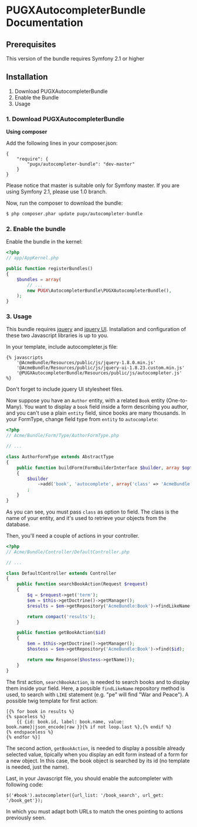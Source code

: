 PUGXAutocompleterBundle Documentation
=====================================

## Prerequisites

This version of the bundle requires Symfony 2.1 or higher

## Installation

1. Download PUGXAutocompleterBundle
2. Enable the Bundle
3. Usage

### 1. Download PUGXAutocompleterBundle

**Using composer**

Add the following lines in your composer.json:

```
{
    "require": {
        "pugx/autocompleter-bundle": "dev-master"
    }
}

```

Please notice that master is suitable only for Symfony master.
If you are using Symfony 2.1, please use 1.0 branch.

Now, run the composer to download the bundle:

``` bash
$ php composer.phar update pugx/autocompleter-bundle
```

### 2. Enable the bundle

Enable the bundle in the kernel:

``` php
<?php
// app/AppKernel.php

public function registerBundles()
{
    $bundles = array(
        // ...
        new PUGX\AutocompleterBundle\PUGXAutocompleterBundle(),
    );
}
```

### 3. Usage

This bundle requires [jquery](http://jquery.com/) and [jquery UI](http://jqueryui.com/).
Installation and configuration of these two Javascript libraries is up to you.

In your template, include autocompleter.js file:

```
{% javascripts
    '@AcmeBundle/Resources/public/js/jquery-1.8.0.min.js'
    '@AcmeBundle/Resources/public/js/jquery-ui-1.8.23.custom.min.js'
    '@PUGXAutocompleterBundle/Resources/public/js/autocompleter.js'
%}
```

Don't forget to include jquery UI stylesheet files.

Now suppose you have an ``Author`` entity, with a related ``Book`` entity (One-to-Many).
You want to display a ``book`` field inside a form describing you author, and you can't
use a plain ``entity`` field, since books are many thousands.
In your FormType, change field type from ``entity`` to ``autocomplete``:

``` php
<?php
// Acme/Bundle/Form/Type/AuthorFormType.php

// ...

class AuthorFormType extends AbstractType
{
    public function buildForm(FormBuilderInterface $builder, array $options)
    {
        $builder
            ->add('book', 'autocomplete', array('class' => 'AcmeBundle:Book'))
        ;
    }
}
```

As you can see, you must pass ``class`` as option to field. The class is the name of
your entity, and it's used to retrieve your objects from the database.

Then, you'll need a couple of actions in your controller.

``` php
<?php
// Acme/Bundle/Controller/DefaultController.php

// ...

class DefaultController extends Controller
{
    public function searchBookAction(Request $request)
    {
        $q = $request->get('term');
        $em = $this->getDoctrine()->getManager();
        $results = $em->getRepository('AcmeBundle:Book')->findLikeName($q);

        return compact('results');
    }

    public function getBookAction($id)
    {
        $em = $this->getDoctrine()->getManager();
        $hostess = $em->getRepository('AcmeBundle:Book')->find($id);

        return new Response($hostess->getName());
    }
}
```

The first action, ``searchBookAction``, is needed to search books and to display them
inside your field. Here, a possible ``findLikeName`` repository method is used, to
search with ``LIKE`` statement (e.g. "pe" will find "War and Peace").
A possible twig template for first action:

```
[{% for book in results %}
{% spaceless %}
    {{ {id: book.id, label: book.name, value: book.name}|json_encode|raw }}{% if not loop.last %},{% endif %}
{% endspaceless %}
{% endfor %}]
```
The second action, ``getBookAction``, is needed to display a possible already selected value,
tipically when you display an edit form instead of a form for a new object.
In this case, the book object is searched by its id (no template is needed, just the name).

Last, in your Javascript file, you should enable the autcompleter with following code:

```
$('#book').autocompleter({url_list: '/book_search', url_get: '/book_get'});
```

In which you must adapt both URLs to match the ones pointing to actions previously seen.
